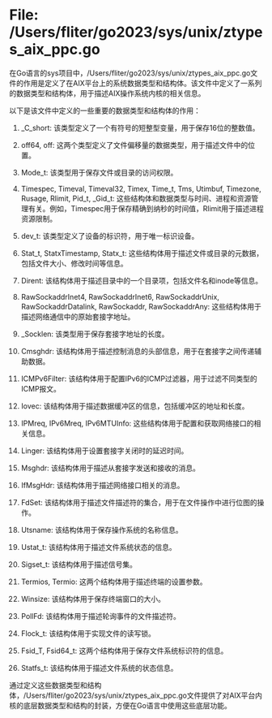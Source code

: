 # File: /Users/fliter/go2023/sys/unix/ztypes_aix_ppc.go

在Go语言的sys项目中，/Users/fliter/go2023/sys/unix/ztypes_aix_ppc.go文件的作用是定义了在AIX平台上的系统数据类型和结构体。该文件中定义了一系列的数据类型和结构体，用于描述AIX操作系统内核的相关信息。

以下是该文件中定义的一些重要的数据类型和结构体的作用：

1. _C_short: 该类型定义了一个有符号的短整型变量，用于保存16位的整数值。

2. off64, off: 这两个类型定义了文件偏移量的数据类型，用于描述文件中的位置。

3. Mode_t: 该类型用于保存文件或目录的访问权限。

4. Timespec, Timeval, Timeval32, Timex, Time_t, Tms, Utimbuf, Timezone, Rusage, Rlimit, Pid_t, _Gid_t: 这些结构体和数据类型与时间、进程和资源管理有关。例如，Timespec用于保存精确到纳秒的时间值，Rlimit用于描述进程资源限制。

5. dev_t: 该类型定义了设备的标识符，用于唯一标识设备。

6. Stat_t, StatxTimestamp, Statx_t: 这些结构体用于描述文件或目录的元数据，包括文件大小、修改时间等信息。

7. Dirent: 该结构体用于描述目录中的一个目录项，包括文件名和inode等信息。

8. RawSockaddrInet4, RawSockaddrInet6, RawSockaddrUnix, RawSockaddrDatalink, RawSockaddr, RawSockaddrAny: 这些结构体用于描述网络通信中的原始套接字地址。

9. _Socklen: 该类型用于保存套接字地址的长度。

10. Cmsghdr: 该结构体用于描述控制消息的头部信息，用于在套接字之间传递辅助数据。

11. ICMPv6Filter: 该结构体用于配置IPv6的ICMP过滤器，用于过滤不同类型的ICMP报文。

12. Iovec: 该结构体用于描述数据缓冲区的信息，包括缓冲区的地址和长度。

13. IPMreq, IPv6Mreq, IPv6MTUInfo: 这些结构体用于配置和获取网络接口的相关信息。

14. Linger: 该结构体用于设置套接字关闭时的延迟时间。

15. Msghdr: 该结构体用于描述从套接字发送和接收的消息。

16. IfMsgHdr: 该结构体用于描述网络接口相关的消息。

17. FdSet: 该结构体用于描述文件描述符的集合，用于在文件操作中进行位图的操作。

18. Utsname: 该结构体用于保存操作系统的名称信息。

19. Ustat_t: 该结构体用于描述文件系统状态的信息。

20. Sigset_t: 该结构体用于描述信号集。

21. Termios, Termio: 这两个结构体用于描述终端的设置参数。

22. Winsize: 该结构体用于保存终端窗口的大小。

23. PollFd: 该结构体用于描述轮询事件的文件描述符。

24. Flock_t: 该结构体用于实现文件的读写锁。

25. Fsid_T, Fsid64_t: 这两个结构体用于保存文件系统标识符的信息。

26. Statfs_t: 该结构体用于描述文件系统的状态信息。

通过定义这些数据类型和结构体，/Users/fliter/go2023/sys/unix/ztypes_aix_ppc.go文件提供了对AIX平台内核的底层数据类型和结构的封装，方便在Go语言中使用这些底层功能。

